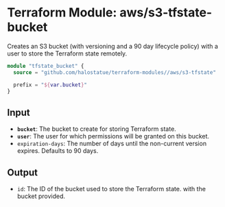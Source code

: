 # Terraform Module: aws/s3-tfstate-bucket

Creates an S3 bucket (with versioning and a 90 day lifecycle policy) with a
user to store the Terraform state remotely.

```terraform
module "tfstate_bucket" {
  source = "github.com/halostatue/terraform-modules//aws/s3-tfstate"

  prefix = "${var.bucket}"
}
```

## Input

- **`bucket`**: The bucket to create for storing Terraform state.
- **`user`**: The user for which permissions will be granted on this bucket.
- `expiration-days`: The number of days until the non-current version
  expires. Defaults to 90 days.

## Output

- `id`: The ID of the bucket used to store the Terraform state.
  with the bucket provided.
